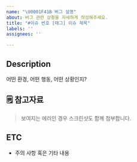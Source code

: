```yaml
---
name: "\U0001F41B 버그 설명"
about: 버그 관련 상황을 자세하게 작성해주세요.
title: "#이슈 번호 [태그] 이슈 제목"
labels: ''
assignees: ''

---
```


## Description

어떤 환경, 어떤 행동, 어떤 상황인지?

## 🗒 참고자료
> 보여지는 에러인 경우 스크린샷도 함께 첨부합니다.

## ETC
- 주의 사항 혹은 기타 내용
